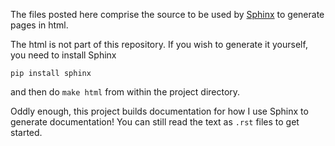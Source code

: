 The files posted here comprise the source to be used by [Sphinx](http://www.sphinx-doc.org/en/stable/) to generate pages in html.  

The html is not part of this repository.  If you wish to generate it yourself, you need to install Sphinx

```
pip install sphinx
```

and then do `make html` from within the project directory.

Oddly enough, this project builds documentation for how I use Sphinx to generate documentation!  You can still read the text as ``.rst`` files to get started.